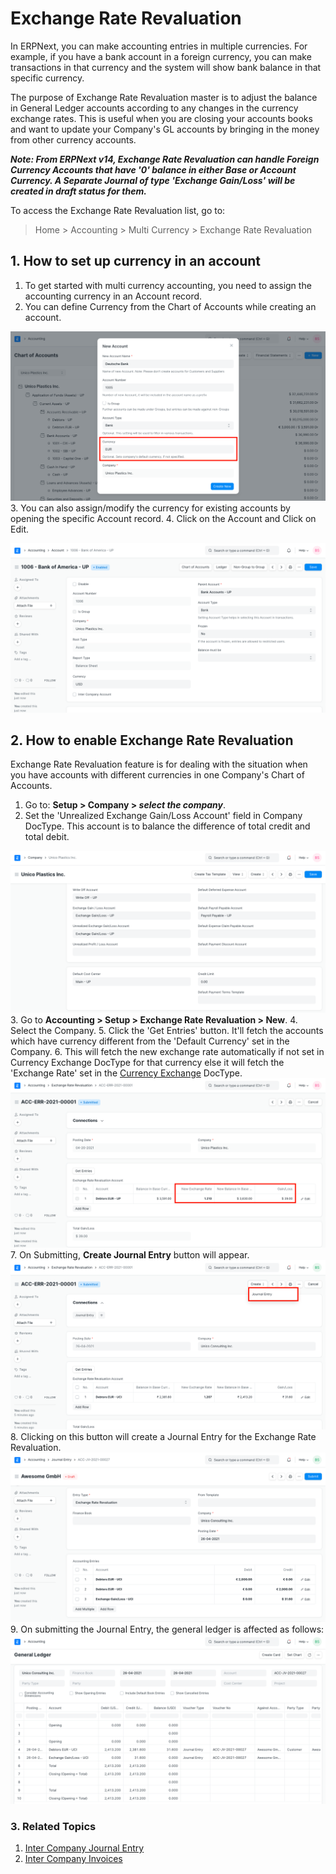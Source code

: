 
# Exchange Rate Revaluation


In ERPNext, you can make accounting entries in multiple currencies. For example, if you have a bank account in a foreign currency, you can make transactions in that currency and the system will show bank balance in that specific currency.


The purpose of Exchange Rate Revaluation master is to adjust the balance in General Ledger accounts according to any changes in the currency exchange rates. This is useful when you are closing your accounts books and want to update your Company's GL accounts by bringing in the money from other currency accounts.


***Note: From ERPNext v14, Exchange Rate Revaluation can handle Foreign Currency Accounts that have '0' balance in either Base or Account Currency. A Separate Journal of type 'Exchange Gain/Loss' will be created in draft status for them.***


To access the Exchange Rate Revaluation list, go to:



> 
> Home > Accounting > Multi Currency > Exchange Rate Revaluation
> 
> 
> 


## 1. How to set up currency in an account


1. To get started with multi currency accounting, you need to assign the accounting currency in an Account record.
2. You can define Currency from the Chart of Accounts while creating an account.


![Currency in Ledger](/files/currency-in-ledger.png)
3. You can also assign/modify the currency for existing accounts by opening the specific Account record.
4. Click on the Account and Click on Edit.


![Set Account Currency](/files/update-currency-in-ledger.png)


## 2. How to enable Exchange Rate Revaluation


Exchange Rate Revaluation feature is for dealing with the situation when you have accounts with different currencies in one Company's Chart of Accounts.


1. Go to: **Setup > Company > *select the company***.
2. Set the 'Unrealized Exchange Gain/Loss Account' field in Company DocType. This account is to balance the difference of total credit and total debit.


![Unrealized Exchange Gain/Loss Ledger in Company](/files/unrealized-exchange-gain-loss-ledger-in-company.png)
3. Go to **Accounting > Setup > Exchange Rate Revaluation > New**.
4. Select the Company.
5. Click the 'Get Entries' button. It'll fetch the accounts which have currency different from the 'Default Currency' set in the Company.
6. This will fetch the new exchange rate automatically if not set in Currency Exchange DocType for that currency else it will fetch the 'Exchange Rate' set in the [Currency Exchange](/docs/v13/user/manual/en/accounts/currency-exchange) DocType.
![Exchange Rate Revaluation](/files/exchange-rate-revaluation.png)
7. On Submitting, **Create Journal Entry** button will appear.
![Journal Entry Option After Submission](/files/exchange-rate-revaluation-submit.png)
8. Clicking on this button will create a Journal Entry for the Exchange Rate Revaluation.
![Exchange Rate Revaluation Journal Entry](/files/exchange-rate-revaluation-journal-entry.png)
9. On submitting the Journal Entry, the general ledger is affected as follows:
![Exchange Rate Revaluation GL](/files/exchange-rate-revaluation-gl.png)


### 3. Related Topics


1. [Inter Company Journal Entry](/docs/v13/user/manual/en/accounts/inter-company-journal-entry)
2. [Inter Company Invoices](/docs/v13/user/manual/en/accounts/inter-company-invoices)


